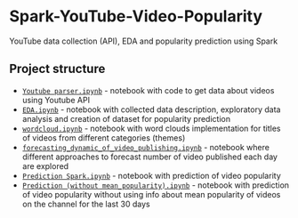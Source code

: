 # Spark-YouTube-Video-Popularity
YouTube data collection (API), EDA and popularity prediction using Spark


## Project structure
- [`Youtube parser.ipynb`](/Youtube%20parser.ipynb) - notebook with code to get data about videos using Youtube API
- [`EDA.ipynb`](/EDA.ipynb) - notebook with collected data description, exploratory data analysis and creation of dataset for popularity prediction
- [`wordcloud.ipynb`](/wordcloud.ipynb) - notebook with word clouds implementation for titles of videos from different categories (themes)
- [`forecasting_dynamic_of_video_publishing.ipynb`](/forecasting_dynamic_of_video_publishing.ipynb) - notebook where different approaches to forecast number of video published each day are explored
- [`Prediction Spark.ipynb`](/Prediction%20Spark.ipynb) - notebook with prediction of video popularity
- [`Prediction (without mean_popularity).ipynb`](/Prediction%20(without%20mean_popularity).ipynb) - notebook with prediction of video popularity without using info about mean popularity of videos on the channel for the last 30 days 
